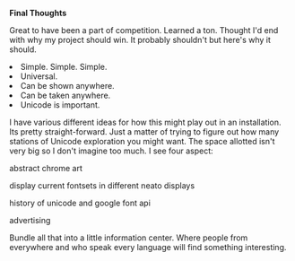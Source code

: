 <b>Final Thoughts</b>

Great to have been a part of competition.  Learned a ton.
Thought I'd end with why my project should win.  It probably shouldn't but here's why it should.

<li>Simple. Simple. Simple.

<li>Universal.

<li>Can be shown anywhere.

<li>Can be taken anywhere.

<li>Unicode is important.

I have various different ideas for how this might play out in an installation.  Its pretty straight-forward.  Just a matter of trying to figure out how many stations of Unicode exploration you might want.  The space allotted isn't very big so I don't imagine too much.  I see four aspect:

abstract chrome art

display current fontsets in different neato displays

history of unicode and google font api

advertising

Bundle all that into a little information center.  Where people from everywhere and who speak every language will find something interesting.
